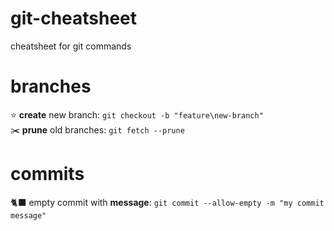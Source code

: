 # git-cheatsheet
cheatsheet for git commands

# branches
:star: **create** new branch: `git checkout -b "feature\new-branch"`\
:scissors: **prune** old branches: `git fetch --prune`

# commits
🐈‍⬛ empty commit with **message**: `git commit --allow-empty -m "my commit message"`  


